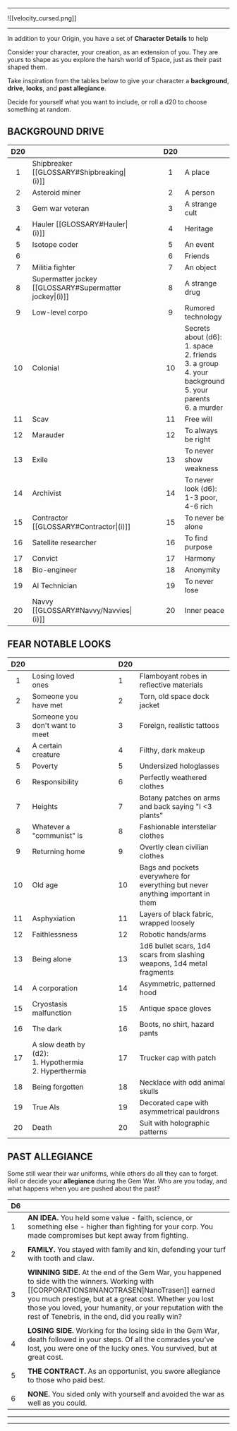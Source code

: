 
---

![[velocity_cursed.png]]

---

In addition to your Origin, you have a set of **Character Details** to help 



Consider your character, your creation, as an extension of you. They are yours to shape as you explore the harsh world of Space, just as their past shaped them.

Take inspiration from the tables below to give your character a **background**, **drive**, **looks**, and **past allegiance**.

Decide for yourself what you want to include, or roll a d20 to choose something at random.


## BACKGROUND                     DRIVE

| **D20** |                                                         |     |     |     | **D20** |                                                                                                                     |
| :-----: | ------------------------------------------------------- | --- | --- | --- | :-----: | ------------------------------------------------------------------------------------------------------------------- |
|    1    | Shipbreaker [[GLOSSARY#Shipbreaking\|(i)]]              |     |     |     |    1    | A place                                                                                                             |
|    2    | Asteroid miner                                          |     |     |     |    2    | A person                                                                                                            |
|    3    | Gem war veteran                                         |     |     |     |    3    | A strange cult                                                                                                      |
|    4    | Hauler [[GLOSSARY#Hauler\|(i)]]                         |     |     |     |    4    | Heritage                                                                                                            |
|    5    | Isotope coder                                           |     |     |     |    5    | An event                                                                                                            |
|    6    |                                                         |     |     |     |    6    | Friends                                                                                                             |
|    7    | Militia fighter                                         |     |     |     |    7    | An object                                                                                                           |
|    8    | Supermatter jockey [[GLOSSARY#Supermatter jockey\|(i)]] |     |     |     |    8    | A strange drug                                                                                                      |
|    9    | Low-level corpo                                         |     |     |     |    9    | Rumored technology                                                                                                  |
|   10    | Colonial                                                |     |     |     |   10    | Secrets about (d6):<br>1. space<br>2. friends<br>3. a group<br>4. your background<br>5. your parents<br>6. a murder |
|   11    | Scav                                                    |     |     |     |   11    | Free will                                                                                                           |
|   12    | Marauder                                                |     |     |     |   12    | To always be right                                                                                                  |
|   13    | Exile                                                   |     |     |     |   13    | To never show weakness                                                                                              |
|   14    | Archivist                                               |     |     |     |   14    | To never look (d6):<br>1-3 poor, 4-6 rich                                                                           |
|   15    | Contractor [[GLOSSARY#Contractor\|(i)]]                 |     |     |     |   15    | To never be alone                                                                                                   |
|   16    | Satellite researcher                                    |     |     |     |   16    | To find purpose                                                                                                     |
|   17    | Convict                                                 |     |     |     |   17    | Harmony                                                                                                             |
|   18    | Bio-engineer                                            |     |     |     |   18    | Anonymity                                                                                                           |
|   19    | AI Technician                                           |     |     |     |   19    | To never lose                                                                                                       |
|   20    | Navvy [[GLOSSARY#Navvy/Navvies\|(i)]]                   |     |     |     |   20    | Inner peace                                                                                                         |

## FEAR                           NOTABLE LOOKS

| **D20** |                                                            |     |     |     | **D20** |                                                                                 |
| :-----: | ---------------------------------------------------------- | --- | --- | --- | ------- | ------------------------------------------------------------------------------- |
|    1    | Losing loved ones                                          |     |     |     | 1       | Flamboyant robes in reflective materials                                        |
|    2    | Someone you have met                                       |     |     |     | 2       | Torn, old space dock jacket                                                     |
|    3    | Someone you don't want to meet                             |     |     |     | 3       | Foreign, realistic tattoos                                                      |
|    4    | A certain creature                                         |     |     |     | 4       | Filthy, dark makeup                                                             |
|    5    | Poverty                                                    |     |     |     | 5       | Undersized hologlasses                                                          |
|    6    | Responsibility                                             |     |     |     | 6       | Perfectly weathered clothes                                                     |
|    7    | Heights                                                    |     |     |     | 7       | Botany patches on arms and back saying "I <3 plants"                            |
|    8    | Whatever a "communist" is                                  |     |     |     | 8       | Fashionable interstellar clothes                                                |
|    9    | Returning home                                             |     |     |     | 9       | Overtly clean civilian clothes                                                  |
|   10    | Old age                                                    |     |     |     | 10      | Bags and pockets everywhere for everything but never anything important in them |
|   11    | Asphyxiation                                               |     |     |     | 11      | Layers of black fabric, wrapped loosely                                         |
|   12    | Faithlessness                                              |     |     |     | 12      | Robotic hands/arms                                                              |
|   13    | Being alone                                                |     |     |     | 13      | 1d6 bullet scars, 1d4 scars from slashing weapons, 1d4 metal fragments          |
|   14    | A corporation                                              |     |     |     | 14      | Asymmetric, patterned hood                                                      |
|   15    | Cryostasis malfunction                                     |     |     |     | 15      | Antique space gloves                                                            |
|   16    | The dark                                                   |     |     |     | 16      | Boots, no shirt, hazard pants                                                   |
|   17    | A slow death by (d2):<br>1. Hypothermia<br>2. Hyperthermia |     |     |     | 17      | Trucker cap with patch                                                          |
|   18    | Being forgotten                                            |     |     |     | 18      | Necklace with odd animal skulls                                                 |
|   19    | True AIs                                                   |     |     |     | 19      | Decorated cape with asymmetrical pauldrons                                      |
|   20    | Death                                                      |     |     |     | 20      | Suit with holographic patterns                                                  |

## PAST ALLEGIANCE
Some still wear their war uniforms, while others do all they can to forget. Roll or decide your **allegiance** during the Gem War. Who are you today, and what happens when you are pushed about the past?

| **D6** |                                                                                                                                                                                                                                                                                                                        |
| ------ | ---------------------------------------------------------------------------------------------------------------------------------------------------------------------------------------------------------------------------------------------------------------------------------------------------------------------- |
| 1      | **AN IDEA.** You held some value - faith, science, or something else - higher than fighting for your corp. You made compromises but kept away from fighting.                                                                                                                                                           |
|        |                                                                                                                                                                                                                                                                                                                        |
| 2      | **FAMILY.** You stayed with family and kin, defending your turf with tooth and claw.                                                                                                                                                                                                                                   |
|        |                                                                                                                                                                                                                                                                                                                        |
| 3      | **WINNING SIDE.** At the end of the Gem War, you happened to side with the winners. Working with [[CORPORATIONS#NANOTRASEN\|NanoTrasen]] earned you much prestige, but at a great cost. Whether you lost those you loved, your humanity, or your reputation with the rest of Tenebris, in the end, did you really win? |
|        |                                                                                                                                                                                                                                                                                                                        |
| 4      | **LOSING SIDE.** Working for the losing side in the Gem War, death followed in your steps. Of all the comrades you've lost, you were one of the lucky ones. You survived, but at great cost.                                                                                                                           |
|        |                                                                                                                                                                                                                                                                                                                        |
| 5      | **THE CONTRACT.** As an opportunist, you swore allegiance to those who paid best.                                                                                                                                                                                                                                      |
|        |                                                                                                                                                                                                                                                                                                                        |
| 6      | **NONE.** You sided only with yourself and avoided the war as well as you could.                                                                                                                                                                                                                                       |

---
---
